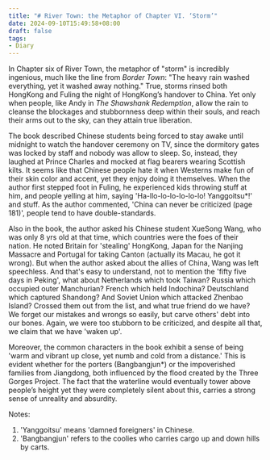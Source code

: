 ```yaml
---
title: "# River Town: the Metaphor of Chapter VI. ‘Storm’"
date: 2024-09-10T15:49:58+08:00
draft: false
tags: 
- Diary
---
```




In Chapter six of River Town, the metaphor of "storm" is incredibly ingenious, much like the line from _Border Town_: "The heavy rain washed everything, yet it washed away nothing." True, storms rinsed both HongKong and Fuling the night of HongKong’s handover to China. Yet only when people, like Andy in _The Shawshank Redemption_, allow the rain to cleanse the blockages and stubbornness deep within their souls, and reach their arms out to the sky, can they attain true liberation.

The book described Chinese students being forced to stay awake until midnight to watch the handover ceremony on TV, since the dormitory gates was locked by staff and nobody was allow to sleep. So, instead, they laughed at Prince Charles and mocked at flag bearers wearing Scottish kilts. It seems like that Chinese people hate it when Westerns make fun of their skin color and accent, yet they enjoy doing it themselves. When the author first stepped foot in Fuling, he experienced kids throwing stuff at him, and people yelling at him, saying 'Ha-llo-lo-lo-lo-lo-lo! Yanggoitsu*!' and stuff. As the author commented, 'China can never be criticized (page 181)', people tend to have double-standards.

Also in the book, the author asked his Chinese student XueSong Wang, who was only 8 yrs old at that time, which countries were the foes of their nation. He noted Britain for 'stealing' HongKong, Japan for the Nanjing Massacre and Portugal for taking Canton (actually its Macau, he got it wrong). But when the author asked about the allies of China, Wang was left speechless. And that's easy to understand, not to mention the 'fifty five days in Peking', what about Netherlands which took Taiwan? Russia which occupied outer Manchurian? French which held Indochina? Deutschland which captured Shandong? And Soviet Union which attacked Zhenbao Island? Crossed them out from the list, and what true friend do we have? We forget our mistakes and wrongs so easily, but carve others' debt into our bones. Again, we were too stubborn to be criticized,  and despite all that, we claim that we have 'waken up'.

Moreover, the common characters in the book exhibit a sense of being 'warm and vibrant up close, yet numb and cold from a distance.' This is evident whether for the porters (Bangbangjun*) or the impoverished families from Jiangdong, both influenced by the flood created by the Three Gorges Project. The fact that the waterline would eventually tower above people’s height yet they were completely silent about this, carries a strong sense of unreality and absurdity.



Notes:

1. 'Yanggoitsu' means 'damned foreigners' in Chinese.
2. 'Bangbangjun' refers to the coolies who carries cargo up and down hills by carts.
